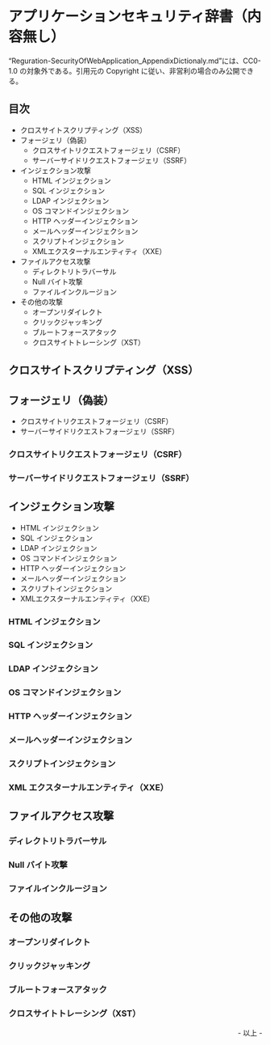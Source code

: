 # アプリケーションセキュリティ辞書（内容無し）

“Reguration-SecurityOfWebApplication_AppendixDictionaly.md”には、CC0-1.0 の対象外である。引用元の Copyright に従い、非営利の場合のみ公開できる。<br>

## 目次

* クロスサイトスクリプティング（XSS）
* フォージェリ（偽装）
  * クロスサイトリクエストフォージェリ（CSRF）
  * サーバーサイドリクエストフォージェリ（SSRF）
* インジェクション攻撃
  * HTML インジェクション
  * SQL インジェクション
  * LDAP インジェクション
  * OS コマンドインジェクション
  * HTTP ヘッダーインジェクション
  * メールヘッダーインジェクション
  * スクリプトインジェクション
  * XMLエクスターナルエンティティ（XXE）
* ファイルアクセス攻撃
  * ディレクトリトラバーサル
  * Null バイト攻撃
  * ファイルインクルージョン
* その他の攻撃
  * オープンリダイレクト
  * クリックジャッキング
  * ブルートフォースアタック
  * クロスサイトトレーシング（XST）

## クロスサイトスクリプティング（XSS）

## フォージェリ（偽装）

* クロスサイトリクエストフォージェリ（CSRF）
* サーバーサイドリクエストフォージェリ（SSRF）

### クロスサイトリクエストフォージェリ（CSRF）

### サーバーサイドリクエストフォージェリ（SSRF）

## インジェクション攻撃

* HTML インジェクション
* SQL インジェクション
* LDAP インジェクション
* OS コマンドインジェクション
* HTTP ヘッダーインジェクション
* メールヘッダーインジェクション
* スクリプトインジェクション
* XMLエクスターナルエンティティ（XXE）

### HTML インジェクション

### SQL インジェクション

### LDAP インジェクション

### OS コマンドインジェクション

### HTTP ヘッダーインジェクション

### メールヘッダーインジェクション

### スクリプトインジェクション

### XML エクスターナルエンティティ（XXE）

## ファイルアクセス攻撃

### ディレクトリトラバーサル

### Null バイト攻撃

### ファイルインクルージョン

## その他の攻撃

### オープンリダイレクト

### クリックジャッキング

### ブルートフォースアタック

### クロスサイトトレーシング（XST）

<div style="text-align: right;">- 以上 -</div>
